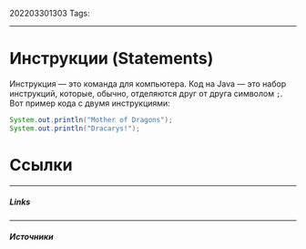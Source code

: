 202203301303
Tags:
___
# Инструкции (Statements)
Инструкция — это команда для компьютера. Код на Java — это набор инструкций, которые, обычно, отделяются друг от друга символом `;`. Вот пример кода с двумя инструкциями:

``` Java
System.out.println("Mother of Dragons");
System.out.println("Dracarys!");
```




# Ссылки
___
##### Links


---
##### Источники
